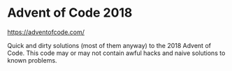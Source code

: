 # Advent of Code 2018

https://adventofcode.com/

Quick and dirty solutions (most of them anyway) to the  2018 Advent of Code. 
This code may or may not contain awful hacks and naive solutions to known problems.